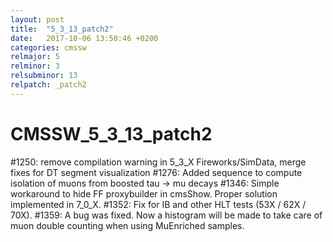 ```yaml
---
layout: post
title:  "5_3_13_patch2"
date:   2017-10-06 13:50:46 +0200
categories: cmssw
relmajor: 5
relminor: 3
relsubminor: 13
relpatch: _patch2
---
```


# CMSSW_5_3_13_patch2
#1250: remove compilation warning in 5_3_X Fireworks/SimData, merge fixes for DT segment visualization
#1276: Added sequence to compute isolation of muons from boosted tau -> mu decays
#1346: Simple workaround to hide FF proxybuilder in cmsShow. Proper solution implemented in 7_0_X.
#1352: Fix for IB and other HLT tests (53X / 62X / 70X).
#1359: A bug was fixed. Now a histogram will be made to take care of muon double counting when using MuEnriched samples.
